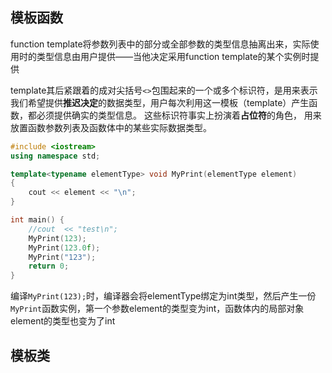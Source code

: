 ## 模板函数

function template将参数列表中的部分或全部参数的类型信息抽离出来，实际使用时的类型信息由用户提供——当他决定采用function template的某个实例时提供

template其后紧跟着的成对尖括号`<>`包围起来的一个或多个标识符，是用来表示我们希望提供**推迟决定**的数据类型，用户每次利用这一模板（template）产生函数，都必须提供确实的类型信息。 这些标识符事实上扮演着**占位符**的角色， 用来放置函数参数列表及函数体中的某些实际数据类型。

``` c++
#include <iostream>
using namespace std;

template<typename elementType> void MyPrint(elementType element)
{
    cout << element << "\n";
}

int main() {
	//cout  << "test\n";
	MyPrint(123);
	MyPrint(123.0f);
	MyPrint("123");
	return 0;
}
```

编译`MyPrint(123);`时，编译器会将elementType绑定为int类型，然后产生一份`MyPrint`函数实例，第一个参数element的类型变为int，函数体内的局部对象element的类型也变为了int



## 模板类

